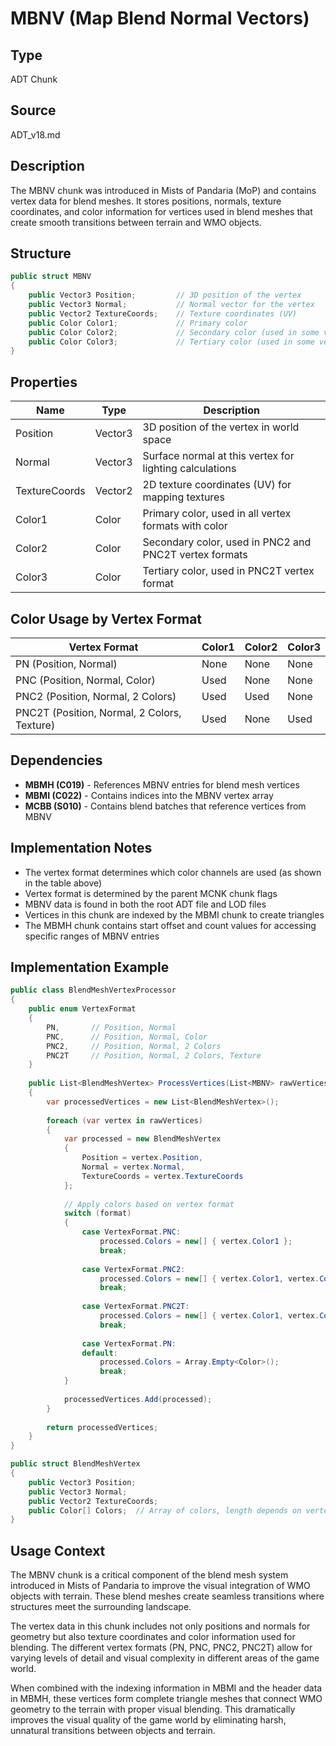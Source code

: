 # MBNV (Map Blend Normal Vectors)

## Type
ADT Chunk

## Source
ADT_v18.md

## Description
The MBNV chunk was introduced in Mists of Pandaria (MoP) and contains vertex data for blend meshes. It stores positions, normals, texture coordinates, and color information for vertices used in blend meshes that create smooth transitions between terrain and WMO objects.

## Structure

```csharp
public struct MBNV
{
    public Vector3 Position;         // 3D position of the vertex
    public Vector3 Normal;           // Normal vector for the vertex
    public Vector2 TextureCoords;    // Texture coordinates (UV)
    public Color Color1;             // Primary color
    public Color Color2;             // Secondary color (used in some vertex formats)
    public Color Color3;             // Tertiary color (used in some vertex formats)
}
```

## Properties

| Name | Type | Description |
|------|------|-------------|
| Position | Vector3 | 3D position of the vertex in world space |
| Normal | Vector3 | Surface normal at this vertex for lighting calculations |
| TextureCoords | Vector2 | 2D texture coordinates (UV) for mapping textures |
| Color1 | Color | Primary color, used in all vertex formats with color |
| Color2 | Color | Secondary color, used in PNC2 and PNC2T vertex formats |
| Color3 | Color | Tertiary color, used in PNC2T vertex format |

## Color Usage by Vertex Format

| Vertex Format | Color1 | Color2 | Color3 |
|---------------|--------|--------|--------|
| PN (Position, Normal) | None | None | None |
| PNC (Position, Normal, Color) | Used | None | None |
| PNC2 (Position, Normal, 2 Colors) | Used | Used | None |
| PNC2T (Position, Normal, 2 Colors, Texture) | Used | None | Used |

## Dependencies

- **MBMH (C019)** - References MBNV entries for blend mesh vertices
- **MBMI (C022)** - Contains indices into the MBNV vertex array
- **MCBB (S010)** - Contains blend batches that reference vertices from MBNV

## Implementation Notes

- The vertex format determines which color channels are used (as shown in the table above)
- Vertex format is determined by the parent MCNK chunk flags
- MBNV data is found in both the root ADT file and LOD files
- Vertices in this chunk are indexed by the MBMI chunk to create triangles
- The MBMH chunk contains start offset and count values for accessing specific ranges of MBNV entries

## Implementation Example

```csharp
public class BlendMeshVertexProcessor
{
    public enum VertexFormat
    {
        PN,       // Position, Normal
        PNC,      // Position, Normal, Color
        PNC2,     // Position, Normal, 2 Colors
        PNC2T     // Position, Normal, 2 Colors, Texture
    }
    
    public List<BlendMeshVertex> ProcessVertices(List<MBNV> rawVertices, VertexFormat format)
    {
        var processedVertices = new List<BlendMeshVertex>();
        
        foreach (var vertex in rawVertices)
        {
            var processed = new BlendMeshVertex
            {
                Position = vertex.Position,
                Normal = vertex.Normal,
                TextureCoords = vertex.TextureCoords
            };
            
            // Apply colors based on vertex format
            switch (format)
            {
                case VertexFormat.PNC:
                    processed.Colors = new[] { vertex.Color1 };
                    break;
                    
                case VertexFormat.PNC2:
                    processed.Colors = new[] { vertex.Color1, vertex.Color2 };
                    break;
                    
                case VertexFormat.PNC2T:
                    processed.Colors = new[] { vertex.Color1, vertex.Color3 };
                    break;
                    
                case VertexFormat.PN:
                default:
                    processed.Colors = Array.Empty<Color>();
                    break;
            }
            
            processedVertices.Add(processed);
        }
        
        return processedVertices;
    }
}

public struct BlendMeshVertex
{
    public Vector3 Position;
    public Vector3 Normal;
    public Vector2 TextureCoords;
    public Color[] Colors;  // Array of colors, length depends on vertex format
}
```

## Usage Context

The MBNV chunk is a critical component of the blend mesh system introduced in Mists of Pandaria to improve the visual integration of WMO objects with terrain. These blend meshes create seamless transitions where structures meet the surrounding landscape.

The vertex data in this chunk includes not only positions and normals for geometry but also texture coordinates and color information used for blending. The different vertex formats (PN, PNC, PNC2, PNC2T) allow for varying levels of detail and visual complexity in different areas of the game world.

When combined with the indexing information in MBMI and the header data in MBMH, these vertices form complete triangle meshes that connect WMO geometry to the terrain with proper visual blending. This dramatically improves the visual quality of the game world by eliminating harsh, unnatural transitions between objects and terrain. 